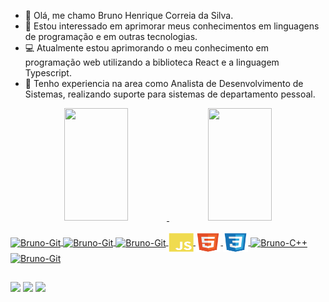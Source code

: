 - 👋 Olá, me chamo Bruno Henrique Correia da Silva.
- 👀 Estou interessado em aprimorar meus conhecimentos em linguagens de programação e em outras tecnologias.
- 💻 Atualmente estou aprimorando o meu conhecimento em programação web utilizando a biblioteca React e a linguagem Typescript.
- 💼 Tenho experiencia na area como Analista de Desenvolvimento de Sistemas, realizando suporte para sistemas de departamento pessoal.
  
<div align="center">
  <a href="https://github.com/brunoHcSbr?tab=repositories">
  <img height="180em" width="45%" src="https://github-readme-stats.vercel.app/api?username=brunoHcSbr&show_icons=true&theme=radical&include_all_commits=true&count_private=true"/>
  <img height="180em" width="45%" src="https://github-readme-stats.vercel.app/api/top-langs/?username=brunoHcSbr&layout=compact&langs_count=7&theme=radical"/>
</div>

<div style="display: inline_block"><br>
  <a href="https://github.com/brunoHcSbr?tab=repositories">
    <img align="center" alt="Bruno-Git" height="40" width="50" src="https://cdn.jsdelivr.net/gh/devicons/devicon/icons/java/java-original-wordmark.svg" />
    <img align="center" alt="Bruno-Git" height="30" width="40" src="https://cdn.jsdelivr.net/gh/devicons/devicon/icons/react/react-original.svg" />
    <img align="center" alt="Bruno-Git" height="30" width="40" src="https://cdn.jsdelivr.net/gh/devicons/devicon/icons/typescript/typescript-original.svg" />
  <img align="center" alt="Bruno-Js" height="30" width="40" src="https://raw.githubusercontent.com/devicons/devicon/master/icons/javascript/javascript-plain.svg">
  <img align="center" alt="Bruno-HTML" height="30" width="40" src="https://raw.githubusercontent.com/devicons/devicon/master/icons/html5/html5-original.svg">
  <img align="center" alt="Bruno-CSS" height="30" width="40" src="https://raw.githubusercontent.com/devicons/devicon/master/icons/css3/css3-original.svg">
  <img align="center" alt="Bruno-C++" height="30" width="40" src="https://cdn.jsdelivr.net/gh/devicons/devicon/icons/c/c-original.svg">
  <img align="center" alt="Bruno-Git" height="30" width="40" src="https://cdn.jsdelivr.net/gh/devicons/devicon/icons/git/git-original.svg">
 
    
</div>
  
  ##
  
  <div> 
 	<a href="https://api.whatsapp.com/send?phone=5519989136815&text=Ol%C3%A1%2C%20Bruno%20Henrique..." target="_blank"><img src="https://img.shields.io/badge/WhatsApp-25D366?style=for-the-badge&logo=whatsapp&logoColor=white" target="_blank"></a>
  <a href = "mailto:bruno.henrique.correia987@gmail.com"><img src="https://img.shields.io/badge/-Gmail-%23333?style=for-the-badge&logo=gmail&logoColor=white" target="_blank"></a>
  <a href="https://www.linkedin.com/in/bruno-correia-silva/" target="_blank"><img src="https://img.shields.io/badge/-LinkedIn-%230077B5?style=for-the-badge&logo=linkedin&logoColor=white" target="_blank"></a> 
 
</div>
